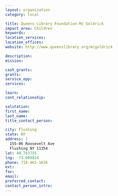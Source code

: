 ```yaml
---
layout: organization
category: local

title: Queens Library Foundation-Mc Goldrick
impact_area: Children
keywords: 
location_services: 
location_offices: 
website: http://www.queenslibrary.org/mcgoldrick

description: 
mission: 

cash_grants: 
grants: 
service_opp: 
services: 

learn: 
cont_relationship: 

salutation: 
first_name: 
last_name: 
title_contact_person: 

city: Flushing
state: NY
address: |
  155-06 Roosevelt Ave  
  Flushing NY 11354
lat: 40.763755
lng: -73.809824
phone: 718-461-1616
ext: 
fax: 
email: 
preferred_contact: 
contact_person_intro: 
---
```

